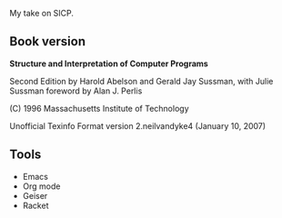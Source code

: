 My take on SICP.

## Book version

__Structure and Interpretation of Computer Programs__

Second Edition
by Harold Abelson and Gerald Jay Sussman, with Julie Sussman
foreword by Alan J. Perlis

(C) 1996 Massachusetts Institute of Technology

Unofficial Texinfo Format version 2.neilvandyke4 (January 10, 2007)

## Tools

* Emacs
* Org mode
* Geiser
* Racket
